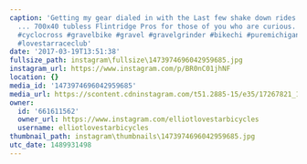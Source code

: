 ```yaml
---
caption: 'Getting my gear dialed in with the Last few shake down rides before #barryroubaix
  ... 700x40 tubless Flintridge Pros for those of you who are curious. #cycling #bicycle
  #cyclocross #gravelbike #gravel #gravelgrinder #bikechi #puremichigan #ridecannondale
  #lovestarraceclub'
date: '2017-03-19T13:51:38'
fullsize_path: instagram\fullsize\1473974696042959685.jpg
instagram_url: https://www.instagram.com/p/BR0nC01jhNF
location: {}
media_id: '1473974696042959685'
media_url: https://scontent.cdninstagram.com/t51.2885-15/e35/17267821_1887065858195495_5941881769895657472_n.jpg
owner:
  id: '661611562'
  owner_url: https://www.instagram.com/elliotlovestarbicycles
  username: elliotlovestarbicycles
thumbnail_path: instagram\thumbnails\1473974696042959685.jpg
utc_date: 1489931498
---
```

